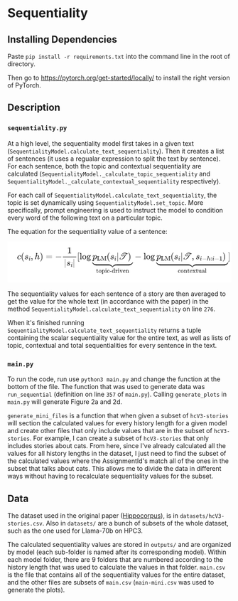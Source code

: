 # Sequentiality

## Installing Dependencies
Paste `pip install -r requirements.txt` into the command line in the root of directory.

Then go to https://pytorch.org/get-started/locally/ to install the right version of PyTorch.



## Description

### `sequentiality.py`
At a high level, the sequentiality model first takes in a given text (`SequentialityModel.calculate_text_sequentiality`). Then it creates a list of sentences (it uses a regualar expression to split the text by sentence). For each sentence, both the topic and contextual sequentiality are calculated (`SequentialityModel._calculate_topic_sequentiality` and `SequentialityModel._calculate_contextual_sequentiality` respectively). 

For each call of `SequentialityModel.calculate_text_sequentiality`, the topic is set dynamically using `SequentialityModel.set_topic`. More specifically, prompt engineering is used to instruct the model to condition every word of the following text on a particular topic. 


The equation for the sequentiality value of a sentence: 

![alt text](image.png)

The sequentiality values for each sentence of a story are then averaged to get the value for the whole text (in accordance with the paper) in the method `SequentialityModel.calculate_text_sequentiality` on line `276`. 

When it's finished running `SequentialityModel.calculate_text_sequentiality` returns a tuple containing the scalar sequentiality value for the entire text, as well as lists of topic, contextual and total sequentialities for every sentence in the text. 

### `main.py`
To run the code, run use `python3 main.py` and change the function at the bottom of the file. The function that was used to generate data was `run_sequential` (definition on line `357` of `main.py`). Calling `generate_plots` in `main.py` will generate Figure 2a and 2d. 

`generate_mini_files` is a function that when given a subset of `hcV3-stories` will section the calculated values for every history length for a given model and create other files that only include values that are in the subset of `hcV3-stories`. For example, I can create a subset of `hcV3-stories` that only includes stories about cats. From here, since I've already calculated all the values for all history lengths in the dataset, I just need to find the subset of the calculated values where the AssignmentId's match all of the ones in the subset that talks about cats. This allows me to divide the data in different ways without having to recalculate sequentiality values for the subset.


## Data
The dataset used in the original paper ([Hippocorpus](https://huggingface.co/datasets/allenai/hippocorpus)), is in `datasets/hcV3-stories.csv`. Also in `datasets/` are a bunch of subsets of the whole dataset, such as the one used for Llama-70b on HPC3. 

The calculated sequentiality values are stored in `outputs/` and are organized by model (each sub-folder is named after its corresponding model). Within each model folder, there are 9 folders that are numbered according to the history length that was used to calculate the values in that folder. `main.csv` is the file that contains all of the sequentiality values for the entire dataset, and the other files are subsets of `main.csv` (`main-mini.csv` was used to generate the plots).

